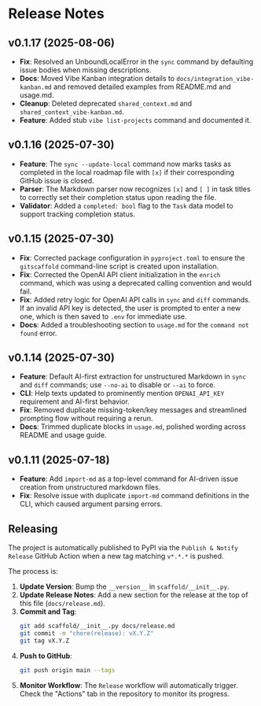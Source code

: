 # Release Notes

## v0.1.17 (2025-08-06)
- **Fix**: Resolved an UnboundLocalError in the `sync` command by defaulting issue bodies when missing descriptions.
- **Docs**: Moved Vibe Kanban integration details to `docs/integration_vibe-kanban.md` and removed detailed examples from README.md and usage.md.
- **Cleanup**: Deleted deprecated `shared_context.md` and `shared_context_vibe-kanban.md`.
- **Feature**: Added stub `vibe list-projects` command and documented it.

## v0.1.16 (2025-07-30)
- **Feature**: The `sync --update-local` command now marks tasks as completed in the local roadmap file with `[x]` if their corresponding GitHub issue is closed.
- **Parser**: The Markdown parser now recognizes `[x]` and `[ ]` in task titles to correctly set their completion status upon reading the file.
- **Validator**: Added a `completed: bool` flag to the `Task` data model to support tracking completion status.

## v0.1.15 (2025-07-30)
- **Fix**: Corrected package configuration in `pyproject.toml` to ensure the `gitscaffold` command-line script is created upon installation.
- **Fix**: Corrected the OpenAI API client initialization in the `enrich` command, which was using a deprecated calling convention and would fail.
- **Fix**: Added retry logic for OpenAI API calls in `sync` and `diff` commands. If an invalid API key is detected, the user is prompted to enter a new one, which is then saved to `.env` for immediate use.
- **Docs**: Added a troubleshooting section to `usage.md` for the `command not found` error.

## v0.1.14 (2025-07-30)
- **Feature**: Default AI-first extraction for unstructured Markdown in `sync` and `diff` commands; use `--no-ai` to disable or `--ai` to force.
- **CLI**: Help texts updated to prominently mention `OPENAI_API_KEY` requirement and AI-first behavior.
- **Fix**: Removed duplicate missing-token/key messages and streamlined prompting flow without requiring a rerun.
- **Docs**: Trimmed duplicate blocks in `usage.md`, polished wording across README and usage guide.

## v0.1.11 (2025-07-18)
- **Feature**: Add `import-md` as a top-level command for AI-driven issue creation from unstructured markdown files.
- **Fix**: Resolve issue with duplicate `import-md` command definitions in the CLI, which caused argument parsing errors.

## Releasing

The project is automatically published to PyPI via the `Publish & Notify Release` GitHub Action when a new tag matching `v*.*.*` is pushed.

The process is:
1.  **Update Version**: Bump the `__version__` in `scaffold/__init__.py`.
2.  **Update Release Notes**: Add a new section for the release at the top of this file (`docs/release.md`).
3.  **Commit and Tag**:
    ```sh
    git add scaffold/__init__.py docs/release.md
    git commit -m "chore(release): vX.Y.Z"
    git tag vX.Y.Z
    ```
4.  **Push to GitHub**:
    ```sh
    git push origin main --tags
    ```
5.  **Monitor Workflow**: The `Release` workflow will automatically trigger. Check the "Actions" tab in the repository to monitor its progress.
